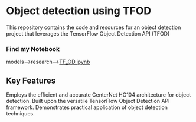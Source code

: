 # Object detection using TFOD

This repository contains the code and resources for an object detection project that leverages the TensorFlow Object Detection API (TFOD) 

### Find my Notebook
models-->research-->[TF_OD.ipynb](https://github.com/ankur110/Object_Detection_using__TF_object_detection_API/blob/main/models/research/TF_OD.ipynb)


## Key Features

Employs the efficient and accurate CenterNet HG104 architecture for object detection.
Built upon the versatile TensorFlow Object Detection API framework.
Demonstrates practical application of object detection techniques.
